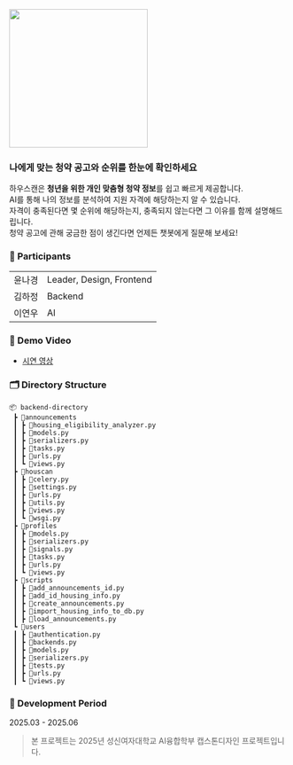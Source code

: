 <img src="https://github.com/user-attachments/assets/75ec9668-4042-4853-9a51-2398e52cb4e2" width="250" />

### 나에게 맞는 청약 공고와 순위를 한눈에 확인하세요
하우스캔은 **청년을 위한 개인 맞춤형 청약 정보**를 쉽고 빠르게 제공합니다. <br />
AI를 통해 나의 정보를 분석하여 지원 자격에 해당하는지 알 수 있습니다.  <br />
자격이 충족된다면 몇 순위에 해당하는지, 충족되지 않는다면 그 이유를 함께 설명해드립니다.  <br />
청약 공고에 관해 궁금한 점이 생긴다면 언제든 챗봇에게 질문해 보세요!

### 🙌 Participants
<table>
  <tr>
    <td>윤나경
    </td>
    <td>Leader, Design, Frontend</td>
  </tr>
    <td>김하정</td>
    <td>Backend</td>
  </tr>
    <td>이연우</td>
    <td>AI</td>
  </tr>
</table>

### 📸 Demo Video
- <a href='https://youtu.be/jyJlv0aYP5U'>시연 영상</a>

### 🗂️ Directory Structure
```
📦 backend-directory
 ┣ 📂announcements
 ┃ ┣ 📜housing_eligibility_analyzer.py
 ┃ ┣ 📜models.py
 ┃ ┣ 📜serializers.py
 ┃ ┣ 📜tasks.py
 ┃ ┣ 📜urls.py
 ┃ ┗ 📜views.py
 ┣ 📂houscan
 ┃ ┣ 📜celery.py
 ┃ ┣ 📜settings.py
 ┃ ┣ 📜urls.py
 ┃ ┣ 📜utils.py
 ┃ ┣ 📜views.py
 ┃ ┗ 📜wsgi.py
 ┣ 📂profiles
 ┃ ┣ 📜models.py
 ┃ ┣ 📜serializers.py
 ┃ ┣ 📜signals.py
 ┃ ┣ 📜tasks.py
 ┃ ┣ 📜urls.py
 ┃ ┗ 📜views.py
 ┣ 📂scripts
 ┃ ┣ 📜add_announcements_id.py
 ┃ ┣ 📜add_id_housing_info.py
 ┃ ┣ 📜create_announcements.py
 ┃ ┣ 📜import_housing_info_to_db.py
 ┃ ┣ 📜load_announcements.py
 ┗ 📂users
 ┃ ┣ 📜authentication.py
 ┃ ┣ 📜backends.py
 ┃ ┣ 📜models.py
 ┃ ┣ 📜serializers.py
 ┃ ┣ 📜tests.py
 ┃ ┣ 📜urls.py
 ┃ ┗ 📜views.py

```

### 📆 Development Period
2025.03 - 2025.06
<br/>
> 본 프로젝트는 2025년 성신여자대학교 AI융합학부 캡스톤디자인 프로젝트입니다.
